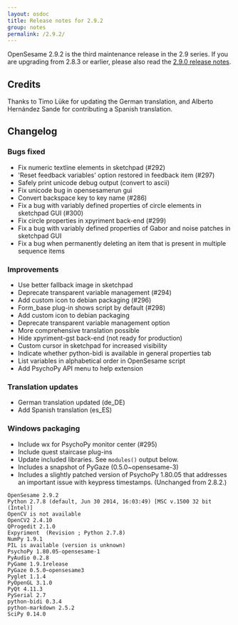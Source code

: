 ```yaml
---
layout: osdoc
title: Release notes for 2.9.2
group: notes
permalink: /2.9.2/
---
```


OpenSesame 2.9.2 is the third maintenance release in the 2.9 series. If you are upgrading from 2.8.3 or earlier, please also read the [2.9.0 release notes].

## Credits

Thanks to Timo Lüke for updating the German translation, and Alberto Hernández Sande for contributing a Spanish translation.

## Changelog

### Bugs fixed

- Fix numeric textline elements in sketchpad (#292)
- 'Reset feedback variables' option restored in feedback item (#297)
- Safely print unicode debug output (convert to ascii)
- Fix unicode bug in opensesamerun gui
- Convert backspace key to key name (#286)
- Fix a bug with variably defined properties of circle elements in sketchpad GUI (#300)
- Fix circle properties in xpyriment back-end (#299)
- Fix a bug with variably defined properties of Gabor and noise patches in sketchpad GUI
- Fix a bug when permanently deleting an item that is present in multiple sequence items

### Improvements

- Use better fallback image in sketchpad
- Deprecate transparent variable management (#294)
- Add custom icon to debian packaging (#296)
- Form_base plug-in shows script by default (#298)
- Add custom icon to debian packaging
- Deprecate transparent variable management option
- More comprehensive translation possible
- Hide xpyriment-gst back-end (not ready for production)
- Custom cursor in sketchpad for increased visibility
- Indicate whether python-bidi is available in general properties tab
- List variables in alphabetical order in OpenSesame script
- Add PsychoPy API menu to help extension

### Translation updates

- German translation updated (de_DE)
- Add Spanish translation (es_ES)

### Windows packaging

- Include wx for PsychoPy monitor center (#295)
- Include quest staircase plug-ins
- Update included libraries. See `modules()` output below.
- Includes a snapshot of PyGaze (0.5.0~opensesame-3)
- Includes a slightly patched version of PsychoPy 1.80.05 that addresses an important issue with keypress timestamps. (Unchanged from 2.8.2.)

~~~
OpenSesame 2.9.2
Python 2.7.8 (default, Jun 30 2014, 16:03:49) [MSC v.1500 32 bit (Intel)]
OpenCV is not available
OpenCV2 2.4.10
QProgedit 2.1.0
Expyriment  (Revision ; Python 2.7.8)
NumPy 1.9.1
PIL is available (version is unknown)
PsychoPy 1.80.05-opensesame-1
PyAudio 0.2.8
PyGame 1.9.1release
PyGaze 0.5.0~opensesame3
Pyglet 1.1.4
PyOpenGL 3.1.0
PyQt 4.11.3
PySerial 2.7
python-bidi 0.3.4
python-markdown 2.5.2
SciPy 0.14.0
~~~

[2.9.0 release notes]: /notes/2.9.0/
